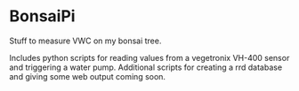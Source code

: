 # BonsaiPi
Stuff to measure VWC on my bonsai tree.

Includes python scripts for reading values from a vegetronix VH-400 sensor and triggering a water pump.
Additional scripts for creating a rrd database and giving some web output coming soon.
